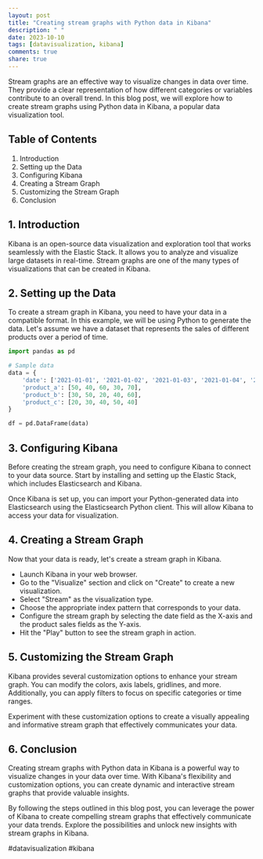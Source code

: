 ```yaml
---
layout: post
title: "Creating stream graphs with Python data in Kibana"
description: " "
date: 2023-10-10
tags: [datavisualization, kibana]
comments: true
share: true
---
```


Stream graphs are an effective way to visualize changes in data over time. They provide a clear representation of how different categories or variables contribute to an overall trend. In this blog post, we will explore how to create stream graphs using Python data in Kibana, a popular data visualization tool.

## Table of Contents
1. Introduction
2. Setting up the Data
3. Configuring Kibana
4. Creating a Stream Graph
5. Customizing the Stream Graph
6. Conclusion

## 1. Introduction

Kibana is an open-source data visualization and exploration tool that works seamlessly with the Elastic Stack. It allows you to analyze and visualize large datasets in real-time. Stream graphs are one of the many types of visualizations that can be created in Kibana.

## 2. Setting up the Data

To create a stream graph in Kibana, you need to have your data in a compatible format. In this example, we will be using Python to generate the data. Let's assume we have a dataset that represents the sales of different products over a period of time.

```python
import pandas as pd

# Sample data
data = {
    'date': ['2021-01-01', '2021-01-02', '2021-01-03', '2021-01-04', '2021-01-05'],
    'product_a': [50, 40, 60, 30, 70],
    'product_b': [30, 50, 20, 40, 60],
    'product_c': [20, 30, 40, 50, 40]
}

df = pd.DataFrame(data)
```

## 3. Configuring Kibana

Before creating the stream graph, you need to configure Kibana to connect to your data source. Start by installing and setting up the Elastic Stack, which includes Elasticsearch and Kibana.

Once Kibana is set up, you can import your Python-generated data into Elasticsearch using the Elasticsearch Python client. This will allow Kibana to access your data for visualization.

## 4. Creating a Stream Graph

Now that your data is ready, let's create a stream graph in Kibana.

- Launch Kibana in your web browser.
- Go to the "Visualize" section and click on "Create" to create a new visualization.
- Select "Stream" as the visualization type.
- Choose the appropriate index pattern that corresponds to your data.
- Configure the stream graph by selecting the date field as the X-axis and the product sales fields as the Y-axis.
- Hit the "Play" button to see the stream graph in action.

## 5. Customizing the Stream Graph

Kibana provides several customization options to enhance your stream graph. You can modify the colors, axis labels, gridlines, and more. Additionally, you can apply filters to focus on specific categories or time ranges.

Experiment with these customization options to create a visually appealing and informative stream graph that effectively communicates your data.

## 6. Conclusion

Creating stream graphs with Python data in Kibana is a powerful way to visualize changes in your data over time. With Kibana's flexibility and customization options, you can create dynamic and interactive stream graphs that provide valuable insights.

By following the steps outlined in this blog post, you can leverage the power of Kibana to create compelling stream graphs that effectively communicate your data trends. Explore the possibilities and unlock new insights with stream graphs in Kibana.

#datavisualization #kibana